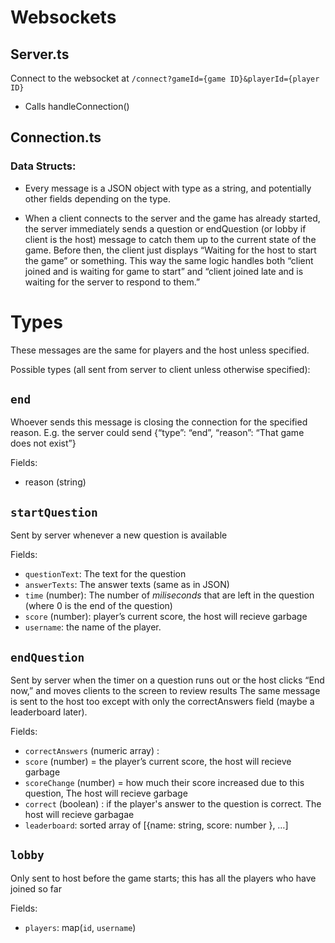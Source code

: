 # Websockets

## Server.ts
Connect to the websocket at `/connect?gameId={game ID}&playerId={player ID}`
- Calls handleConnection()

## Connection.ts

### Data Structs:


- Every message is a JSON object with type as a string, and potentially other fields depending on the type.

- When a client connects to the server and the game has already started, the server immediately sends a question or endQuestion (or lobby if client is the host) message to catch them up to the current state of the game. Before then, the client just displays “Waiting for the host to start the game” or something. This way the same logic handles both “client joined and is waiting for game to start” and “client joined late and is waiting for the server to respond to them.”

# Types

These messages are the same for players and the host unless specified.

Possible types (all sent from server to client unless otherwise specified):


## `end`

Whoever sends this message is closing the connection for the specified reason. E.g. the server could send {“type”: “end”, “reason”: “That game does not exist”}

Fields: 
- reason (string)

## `startQuestion`

Sent by server whenever a new question is available

Fields: 
- `questionText`: The text for the question
- `answerTexts`: The answer texts (same as in JSON)
- `time` (number): The number of *miliseconds* that are left in the question (where 0 is the end of the question)
- `score` (number): player’s current score, the host will recieve garbage
- `username`: the name of the player. 

## `endQuestion`

Sent by server when the timer on a question runs out or the host clicks “End now,” and moves clients to the screen to review results
The same message is sent to the host too except with only the correctAnswers field (maybe a leaderboard later).

Fields: 
- `correctAnswers` (numeric array) : 
- `score` (number) = the player’s current score, the host will recieve garbage
- `scoreChange` (number) = how much their score increased due to this question, The host will recieve garbage
- `correct` (boolean) : if the player's answer to the question is correct. The host will recieve garbagae
- `leaderboard`: sorted array of [{name: string, score: number }, …]


## `lobby`

Only sent to host before the game starts; this has all the players who have joined so far

Fields: 
- `players`: map(`id`, `username`) 

